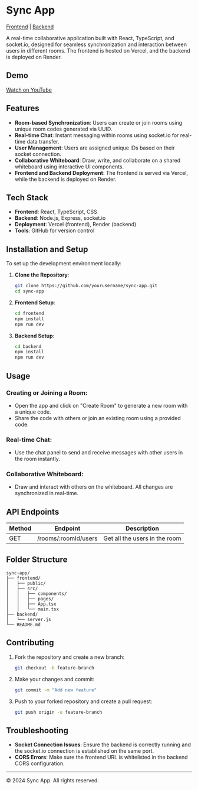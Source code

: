 # Sync App
[Frontend](https://sync-art.vercel.app/) | [Backend](https://syncart.onrender.com) 

A real-time collaborative application built with React, TypeScript, and socket.io, designed for seamless synchronization and interaction between users in different rooms. The frontend is hosted on Vercel, and the backend is deployed on Render.



## Demo

[Watch on YouTube](https://www.youtube.com/watch?v=33xZUR5Of-w&t)

## Features

- **Room-based Synchronization**: Users can create or join rooms using unique room codes generated via UUID.
- **Real-time Chat**: Instant messaging within rooms using socket.io for real-time data transfer.
- **User Management**: Users are assigned unique IDs based on their socket connection.
- **Collaborative Whiteboard**: Draw, write, and collaborate on a shared whiteboard using interactive UI components.
- **Frontend and Backend Deployment**: The frontend is served via Vercel, while the backend is deployed on Render.

## Tech Stack

- **Frontend**: React, TypeScript, CSS
- **Backend**: Node.js, Express, socket.io
- **Deployment**: Vercel (frontend), Render (backend)
- **Tools**: GitHub for version control

## Installation and Setup

To set up the development environment locally:

1. **Clone the Repository**:
   ```bash
   git clone https://github.com/yourusername/sync-app.git
   cd sync-app
   ```

2. **Frontend Setup**:
   ```bash
   cd frontend
   npm install
   npm run dev
   ```

3. **Backend Setup**:
   ```bash
   cd backend
   npm install
   npm run dev
   ```

## Usage

### Creating or Joining a Room:

- Open the app and click on "Create Room" to generate a new room with a unique code.
- Share the code with others or join an existing room using a provided code.

### Real-time Chat:

- Use the chat panel to send and receive messages with other users in the room instantly.

### Collaborative Whiteboard:

- Draw and interact with others on the whiteboard. All changes are synchronized in real-time.

## API Endpoints

| Method | Endpoint | Description |
|--------|----------|-------------|
| GET | /rooms/:roomId/users | Get all the users in the room |

## Folder Structure

```
sync-app/
├── frontend/
│   ├── public/
│   ├── src/
│   │   ├── components/
│   │   ├── pages/
│   │   ├── App.tsx
│   │   └── main.tsx
├── backend/
│   └── server.js
└── README.md
```

## Contributing

1. Fork the repository and create a new branch:
   ```bash
   git checkout -b feature-branch
   ```

2. Make your changes and commit:
   ```bash
   git commit -m "Add new feature"
   ```

3. Push to your forked repository and create a pull request:
   ```bash
   git push origin -u feature-branch
   ```

## Troubleshooting

- **Socket Connection Issues**: Ensure the backend is correctly running and the socket.io connection is established on the same port.
- **CORS Errors**: Make sure the frontend URL is whitelisted in the backend CORS configuration.

---

© 2024 Sync App. All rights reserved.
